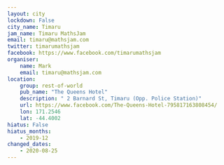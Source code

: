 ```yaml
---
layout: city                                           
lockdown: False
city_name: Timaru                                                          
jam_name: Timaru MathsJam
email: timaru@mathsjam.com
twitter: timarumathsjam
facebook: https://www.facebook.com/timarumathsjam
organiser:
    name: Mark
    email: timaru@mathsjam.com
location:
    group: rest-of-world
    pub_name: "The Queens Hotel"
    description: " 2 Barnard St, Timaru (Opp. Police Station)"
    url: https://www.facebook.com/The-Queens-Hotel-795817163808454/
    lon: 171.2546
    lat: -44.4002
hiatus: False
hiatus_months:
    - 2019-12
changed_dates: 
    - 2020-08-25
---
```

